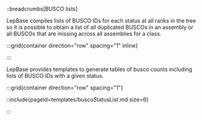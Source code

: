 ::breadcrumbs[BUSCO lists]

LepBase compiles lists of BUSCO IDs for each status at all ranks in the tree so it is possible to obtain a list of all duplicated BUSCOs in an assembly or all BUSCOs that are missing across all assemblies for a class.

<!-- A plot of Eukaryota BUSCO count against assembly span for phyla with at least 10 assemblies in BoaT helps to highlight differences between lineages. The minimum count threshold filters out lower quality assemblies to focus on more complete genome representations. _All plots on BoaT are interactive, click on a phylum in the legend to highlight the associated points, click on the plot to search within a bin, or click the icon to the top right of the plot to expand the plot and view more options._ -->

:::grid{container direction="row" spacing="1" inline}

<!-- ```report
report: scatter
x: assembly_span AND length(eukaryota_odb10_complete)>=130
y: length(eukaryota_odb10_complete)
rank: species
cat: phylum[11]
includeEstimates: false
yOpts: 130;260;14
ratio: 2
scatterThreshold: -1
pointSize: 15
result: taxon
taxonomy: ncbi
size: 12
``` -->

:::

LepBase provides templates to generate tables of busco counts including lists of BUSCO IDs with a given status.

:::grid{container direction="row" spacing="1"}

::include{pageId=templates/buscoStatusList.md size=6}

:::
